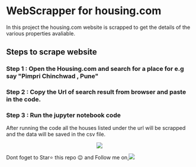 # WebScrapper for housing.com

In this project the housing.com website is scrapped to get the details of the various properties avaliable.

## Steps to scrape website

### Step 1 : Open the Housing.com and search for a place for e.g say "Pimpri Chinchwad , Pune"
### Step 2 : Copy the Url of search result from browser and paste in the code.
### Step 3 : Run the jupyter notebook code

After running the code all the houses listed under the url will be scrapped and the data will be saved in the csv file.

<p align="center">
  <img src="https://github.com/abhijitjadhav1998/WebScrapper_for_housing.com/blob/master/github_assets/ezgif.com-video-to-gif%20(1).gif" />
</p>

Dont foget to Star⭐ this repo 😉 and Follow me on<a href="https://github.com/abhijitjadhav1998/">  <img src="https://img.shields.io/badge/GitHub-100000?style=for-the-badge&logo=github&logoColor=white" />
</a>
